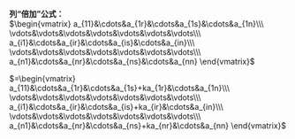**列“倍加”公式：**  
 $\begin{vmatrix}  
a_{11}&\cdots&a_{1r}&\cdots&a_{1s}&\cdots&a_{1n}\\\  
\vdots&\vdots&\vdots&\vdots&\vdots&\vdots&\vdots\\\  
a_{i1}&\cdots&a_{ir}&\cdots&a_{is}&\cdots&a_{in}\\\  
\vdots&\vdots&\vdots&\vdots&\vdots&\vdots&\vdots\\\  
a_{n1}&\cdots&a_{nr}&\cdots&a_{ns}&\cdots&a_{nn}  
\end{vmatrix}$  
  
 $=\begin{vmatrix}  
a_{11}&\cdots&a_{1r}&\cdots&a_{1s}+ka_{1r}&\cdots&a_{1n}\\\  
\vdots&\vdots&\vdots&\vdots&\vdots&\vdots&\vdots\\\  
a_{i1}&\cdots&a_{ir}&\cdots&a_{is}+ka_{ir}&\cdots&a_{in}\\\  
\vdots&\vdots&\vdots&\vdots&\vdots&\vdots&\vdots\\\  
a_{n1}&\cdots&a_{nr}&\cdots&a_{ns}+ka_{nr}&\cdots&a_{nn}  
\end{vmatrix}$  
  
